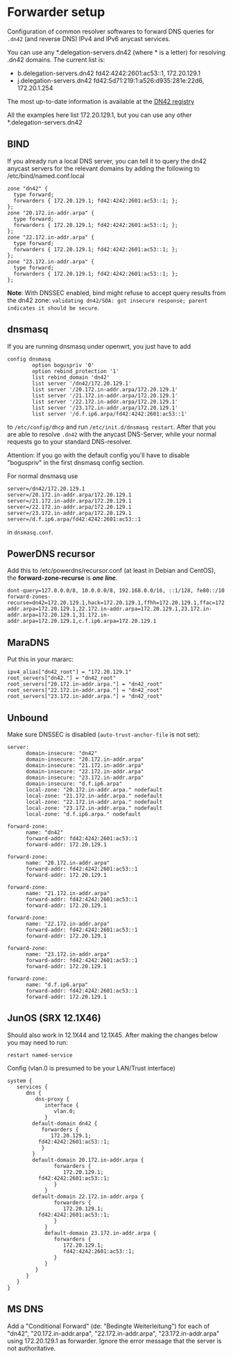 # Forwarder setup

Configuration of common resolver softwares to forward DNS queries for `.dn42` (and reverse DNS) IPv4 and IPv6 anycast services.

You can use any *.delegation-servers.dn42 (where * is a letter) for resolving .dn42 domains. The current list is:

* b.delegation-servers.dn42 fd42:4242:2601:ac53::1, 172.20.129.1
* j.delegation-servers.dn42 fd42:5d71:219:1:a526:d935:281e:22d6, 172.20.1.254

The most up-to-date information is available at the [DN42 registry](https://git.dn42.us/dn42/registry/src/master/data/dns/delegation-servers.dn42)

All the examples here list 172.20.129.1, but you can use any other *.delegation-servers.dn42

## BIND

If you already run a local DNS server, you can tell it to query the dn42 anycast servers for the relevant domains
by adding the following to /etc/bind/named.conf.local

```
zone "dn42" {
  type forward;
  forwarders { 172.20.129.1; fd42:4242:2601:ac53::1; };
};
zone "20.172.in-addr.arpa" {
  type forward;
  forwarders { 172.20.129.1; fd42:4242:2601:ac53::1; };
};
zone "22.172.in-addr.arpa" {
  type forward;
  forwarders { 172.20.129.1; fd42:4242:2601:ac53::1; };
};
zone "23.172.in-addr.arpa" {
  type forward;
  forwarders { 172.20.129.1; fd42:4242:2601:ac53::1; };
};
```

**Note**: With DNSSEC enabled, bind might refuse to accept query results from the dn42 zone: `validating dn42/SOA: got insecure response; parent indicates it should be secure`.

## dnsmasq

If you are running dnsmasq under openwrt, you just have to add 

```
config dnsmasq
        option boguspriv '0'
        option rebind_protection '1'
        list rebind_domain 'dn42'
        list server '/dn42/172.20.129.1'
        list server '/20.172.in-addr.arpa/172.20.129.1'
        list server '/21.172.in-addr.arpa/172.20.129.1'
        list server '/22.172.in-addr.arpa/172.20.129.1'
        list server '/23.172.in-addr.arpa/172.20.129.1'
        list server '/d.f.ip6.arpa/fd42:4242:2601:ac53::1'

```

to `/etc/config/dhcp` and run `/etc/init.d/dnsmasq restart`. After that you are able to resolve `.dn42` 
with the anycast DNS-Server, while your normal requests go to your standard DNS-resolver.

Attention: If you go with the default config you'll have to disable "boguspriv" in the first dnsmasq config section.

For normal dnsmasq use

```
server=/dn42/172.20.129.1
server=/20.172.in-addr.arpa/172.20.129.1
server=/21.172.in-addr.arpa/172.20.129.1
server=/22.172.in-addr.arpa/172.20.129.1
server=/23.172.in-addr.arpa/172.20.129.1
server=/d.f.ip6.arpa/fd42:4242:2601:ac53::1
```
in `dnsmasq.conf`.

## PowerDNS recursor
Add this to /etc/powerdns/recursor.conf (at least in Debian and CentOS), the **forward-zone-recurse** is _**one line**_.

```
dont-query=127.0.0.0/8, 10.0.0.0/8, 192.168.0.0/16, ::1/128, fe80::/10
forward-zones-recurse=dn42=172.20.129.1,hack=172.20.129.1,ffhh=172.20.129.1,ffac=172.20.129.1,020=172.20.129.1,adm=172.20.129.1,ffa=172.20.129.1,ffhb=172.20.129.1,ffc=172.20.129.1,ffda=172.20.129.1,ffdh=172.20.129.1,ff3l=172.20.129.1,fffl=172.20.129.1,ffffm=172.20.129.1,fffr=172.20.129.1,fffd=172.20.129.1,ffgl=172.20.129.1,fflln=172.20.129.1,ffbcd=172.20.129.1,ffbgl=172.20.129.1,ffgoe=172.20.129.1,ffgt=172.20.129.1,ffh=172.20.129.1,helgo=172.20.129.1,ffhef=172.20.129.1,ffj=172.20.129.1,ffka=172.20.129.1,ffki=172.20.129.1,ffhl=172.20.129.1,fflux=172.20.129.1,ffms=172.20.129.1,mueritz=172.20.129.1,ffnord=172.20.129.1,ffnw=172.20.129.1,ffoh=172.20.129.1,ffpb=172.20.129.1,ffpi=172.20.129.1,ffrade=172.20.129.1,ffrgb=172.20.129.1,ffrg=172.20.129.1,rzl=172.20.129.1,ffsaar=172.20.129.1,fftr=172.20.129.1,fftdf=172.20.129.1,ffwk=172.20.129.1,ffgro=172.20.129.1,ffwk=172.20.129.1,ffwp=172.20.129.1,ffw=172.20.129.1,20.172.in-addr.arpa=172.20.129.1,22.172.in-addr.arpa=172.20.129.1,23.172.in-addr.arpa=172.20.129.1,31.172.in-addr.arpa=172.20.129.1,c.f.ip6.arpa=172.20.129.1
```

## MaraDNS
Put this in your mararc:

```
ipv4_alias["dn42_root"] = "172.20.129.1"
root_servers["dn42."] = "dn42_root"
root_servers["20.172.in-addr.arpa."] = "dn42_root"
root_servers["22.172.in-addr.arpa."] = "dn42_root"
root_servers["23.172.in-addr.arpa."] = "dn42_root"
```

## Unbound

Make sure DNSSEC is disabled (`auto-trust-anchor-file` is not set):

```
server:
      domain-insecure: "dn42"
      domain-insecure: "20.172.in-addr.arpa"
      domain-insecure: "21.172.in-addr.arpa"
      domain-insecure: "22.172.in-addr.arpa"
      domain-insecure: "23.172.in-addr.arpa"
      domain-insecure: "d.f.ip6.arpa"
      local-zone: "20.172.in-addr.arpa." nodefault
      local-zone: "21.172.in-addr.arpa." nodefault
      local-zone: "22.172.in-addr.arpa." nodefault
      local-zone: "23.172.in-addr.arpa." nodefault
      local-zone: "d.f.ip6.arpa." nodefault

forward-zone: 
      name: "dn42"
      forward-addr: fd42:4242:2601:ac53::1
      forward-addr: 172.20.129.1

forward-zone: 
      name: "20.172.in-addr.arpa"
      forward-addr: fd42:4242:2601:ac53::1
      forward-addr: 172.20.129.1

forward-zone: 
      name: "21.172.in-addr.arpa"
      forward-addr: fd42:4242:2601:ac53::1
      forward-addr: 172.20.129.1

forward-zone: 
      name: "22.172.in-addr.arpa"
      forward-addr: fd42:4242:2601:ac53::1
      forward-addr: 172.20.129.1

forward-zone: 
      name: "23.172.in-addr.arpa"
      forward-addr: fd42:4242:2601:ac53::1
      forward-addr: 172.20.129.1

forward-zone:
      name: "d.f.ip6.arpa"
      forward-addr: fd42:4242:2601:ac53::1
      forward-addr: 172.20.129.1
```

## JunOS (SRX 12.1X46)
Should also work in 12.1X44 and 12.1X45. After making the changes below you may need to run:
```
restart named-service
```
Config (vlan.0 is presumed to be your LAN/Trust interface)
```
system {
   services {
      dns {
         dns-proxy {
            interface {
               vlan.0;
            }
        default-domain dn42 {
           forwarders {
              172.20.129.1;
	      fd42:4242:2601:ac53::1;
           }
        }
        default-domain 20.172.in-addr.arpa {
               forwarders {
                  172.20.129.1;
		  fd42:4242:2601:ac53::1;
               }
            }
        default-domain 22.172.in-addr.arpa {
               forwarders {
                  172.20.129.1;
		  fd42:4242:2601:ac53::1;
               }
            }
            default-domain 23.172.in-addr.arpa {
               forwarders {
                  172.20.129.1;
                  fd42:4242:2601:ac53::1;
               }
            }
         }
      }
   }
}
```

## MS DNS
Add a "Conditional Forward" (de: "Bedingte Weiterleitung") for each of "dn42", "20.172.in-addr.arpa", "22.172.in-addr.arpa", "23.172.in-addr.arpa" using 172.20.129.1 as forwarder. Ignore the error message that the server is not authoritative.